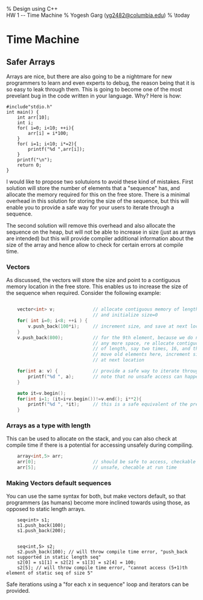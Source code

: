 % Design using C++ \
HW 1 -- Time Machine
% Yogesh Garg (yg2482@columbia.edu)
% \today

# Time Machine


## Safer Arrays

Arrays are nice, but there are also going to be a nightmare for new programmers
to learn and even experts to debug, the reason being that it is so easy to leak
through them. This is going to become one of the most prevelant bug in the code
written in your language. Why? Here is how:

~~~{ .c .numberLines startFrom="1" }
#include"stdio.h"
int main() {
	int arr[10];
	int i;
	for( i=0; i<10; ++i){
		arr[i] = i*100;
	}
	for( i=1; i<10; i*=2){
		printf("%d ",arr[i]);
	}
	printf("\n");
	return 0;
}
~~~

I would like to propose two solutuions to avoid these kind of mistakes. First
solution will store the number of elements that a "sequence" has, and allocate
the memory required for this on the free store. There is a minimal overhead in
this solution for storing the size of the sequence, but this will enable you to
provide a safe way for your users to iterate through a sequence.

The second solution will remove this overhead and also allocate the sequence on
the heap, but will not be able to increase in size (just as arrays are intended)
but this will provide compiler additional information about the size of the
array and hence allow to check for certain errors at compile time.

### Vectors
As discussed, the vectors will store the size and point to a contiguous memory
location in the free store. This enables us to increase the size of the
sequence when required. Consider the following example:

```c++

	vector<int> v;              // allocate contiguous memory of length, say 8
                                // and initialize size=0
	for( int i=0; i<8; ++i ) {
		v.push_back(100*i);     // increment size, and save at next location
	}
    v.push_back(800);           // for the 9th element, because we do not have
                                // any more space, re allocate contiguous memory
                                // of length, say two times, 16, and then
                                // move old elements here, increment size, save
                                // at next location

    for(int a: v) {             // provide a safe way to iterate through elem
        printf("%d ", a);       // note that no unsafe access can happen
    }

    auto it=v.begin();
    for(int i=1; (it=i+v.begin())!=v.end(); i**2){
        printf("%d ", *it);     // this is a safe equivalent of the previous code
    }

```

### Arrays as a type with length

This can be used to allocate on the stack, and you can also check at compile
time if there is a potential for accessing unsafely during compiling.

```c++
    array<int,5> arr;
    arr[0];                     // should be safe to access, checkable at compile time
    arr[5];                     // unsafe, checable at run time
```

### Making Vectors default sequences

You can use the same syntax for both, but make vectors default, so that
programmers (as humans) become more inclined towards using those, as opposed
to static length arrays.

```
    seq<int> s1;
    s1.push_back(100);
    s1.push_back(200);
    

    seq<int,5> s2;
    s2.push_back(100); // will throw compile time error, "push_back not supported in static length seq"
    s2[0] = s1[1] = s2[2] = s1[3] = s2[4] = 100;
    s2[5]; // will throw compile time error, "cannot access (5+1)th element of static seq of size 5"

```

Safe iterations using a "for each x in sequence" loop and iterators can be
provided.

